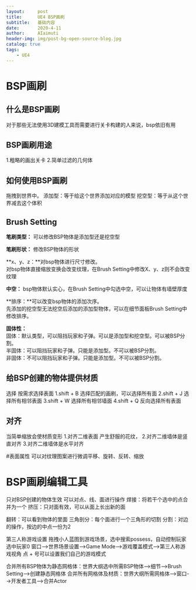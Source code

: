 ```yaml
---
layout:     post
title:      UE4 BSP画刷
subtitle:   基础内容
date:       2020-4-11
author:     AIaimuti
header-img: img/post-bg-open-source-blog.jpg
catalog: true
tags:
    - UE4 
---
```


# BSP画刷
## 什么是BSP画刷
对于那些无法使用3D建模工具而需要进行关卡构建的人来说，bsp依旧有用

## BSP画刷用途
1.粗略的画出关卡
2.简单过滤的几何体

## 如何使用BSP画刷
拖拽到世界中。
添加型：等于给这个世界添加对应的模型
挖空型：等于从这个世界减去这个体积

## Brush Setting
**笔刷类型：**
可以修改BSP物体是添加型还是挖空型

**笔刷形状：**
修改BSP物体的形状

**x、y、z：**对bsp物体进行尺寸修改。<br>
对bsp物体直接缩放变换会改变纹理，在Brush Setting中修改X、y、z则不会改变纹理

**中空：**
bsp物体默认实心，在Brush Setting中勾选中空，可以让物体有墙壁厚度

**排序：**可以改变bsp物体的添加次序。<br>
先添加的挖空型无法挖空后添加的添加型物体，可以在细节面板Brush Setting中修改排序。

**固体性：**<br>
固体：默认类型，可以阻挡玩家和子弹。可以是添加型和挖空型。可以被BSP分割。<br>
半固体：可以阻挡玩家和子弹。只能是添加型。不可以被BSP分割。<br>
非固体：不可以阻挡玩家和子弹。只能是添加型。不可以被BSP分割。

## 给BSP创建的物体提供材质
选择
按需求选择表面
1.shift + B 选择匹配的画刷，可以选择所有面
2.shift + J 选择所有相邻表面 
3.shift + W 选择所有相邻墙面
4.shift + Q 反向选择所有表面

## 对齐
当简单缩放会使材质变形
1.对齐二维表面 产生舒服的花纹，
2.对齐二维墙体是竖直对齐
3.对齐二维墙体是水平对齐

#表面属性
可以对纹理图案进行微调平移、旋转、反转、缩放

# BSP画刷编辑工具
只对BSP创建的物体生效
可以对点、线、面进行操作
焊接：将若干个选中的点合并为一个
挤压：只对面有效，可以从面上长出新的面

翻转：可以看到物体的里面
三角剖分：每个面进行一个三角形的切割
分割：对边的操作，按边的中点一份为2

第三人称游戏设置
拖拽小人蓝图到游戏场景，选中搜索possess，自动控制玩家选中玩家0
窗口-->世界场景设置-->Game Mode-->游戏覆盖模式-->第三人称游戏视角
点 + 号可以设置我们自己的游戏模式

合并所有BSP物体为静态网格体：世界大纲选中所需BSP物体-->细节-->Brush Setting-->创建静态网格体
合并所有网格体及材质：世界大纲所需网格体-->窗口-->开发者工具-->合并Actor







